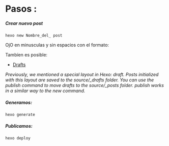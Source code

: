 # Pasos :

##### Crear nuevo post
`hexo new Nombre_del_ post`

OjO en minusculas y sin espacios con el formato:

Tambíen es posible:

* [Drafts](https://hexo.io/docs/writing.html#Drafts)

*Previously, we mentioned a special layout in Hexo: draft. Posts initialized with this layout are saved to the source/_drafts folder. You can use the publish command to move drafts to the source/_posts folder. publish works in a similar way to the new command.*

##### Generamos:

`hexo generate`

##### Publicamos:

`hexo deploy`
